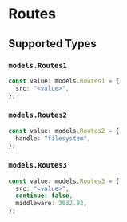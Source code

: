 # Routes


## Supported Types

### `models.Routes1`

```typescript
const value: models.Routes1 = {
  src: "<value>",
};
```

### `models.Routes2`

```typescript
const value: models.Routes2 = {
  handle: "filesystem",
};
```

### `models.Routes3`

```typescript
const value: models.Routes3 = {
  src: "<value>",
  continue: false,
  middleware: 3032.92,
};
```

